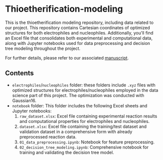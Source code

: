 # Thioetherification-modeling

This is the thioetherification modeling repository, including data related to our project. This repository contains Cartesian coordinates of optimized structures for both electrophiles and nucleophiles. Additionally, you'll find an Excel file that consolidates both experimental and computational data, along with Jupyter notebooks used for data preprocessing and decision tree modeling throughout the project.

For further details, please refer to our associated [manuscript].

[manuscript]: https://pubs.acs.org/doi/10.1021/jacs.4c18304

## Contents
- ```electrophiles```/```nucleophiles``` folder: these folders include ```.xyz``` files with optimized structures for electrophiles/nucleophiles employed in the data science part of this project. The optimization was conducted with Gaussian16.
- ```notebook``` folder: This folder includes the following Excel sheets and Jupyter notebooks:
  1) ```raw_dataset.xlsx```: Excel file containing experimental reaction results and computational properties for electrophiles and nucleophiles.
  2) ```dataset.xlsx```: Excel file containing the training/test dataset and validation dataset in a comprehensive form with already preprocessed reaction data.
  3) ```01_data_preprocessing.ipynb```: Notebook for feature preprocessing.
  4) ```02_decision_tree_modeling.ipynb```: Comprehensive notebook for training and validating the decision tree model.
